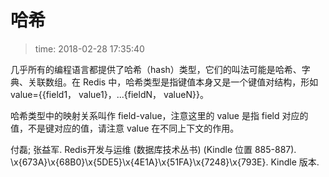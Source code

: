 # 哈希
>time: 2018-02-28 17:35:40

几乎所有的编程语言都提供了哈希（hash）类型，它们的叫法可能是哈希、字典、关联数组。在 Redis 中，哈希类型是指键值本身又是一个键值对结构，形如 value={{field1， value1}，...{fieldN， valueN}}。

哈希类型中的映射关系叫作 field-value，注意这里的 value 是指 field 对应的值，不是键对应的值，请注意 value 在不同上下文的作用。


付磊; 张益军. Redis开发与运维 (数据库技术丛书) (Kindle 位置 885-887). \x{673A}\x{68B0}\x{5DE5}\x{4E1A}\x{51FA}\x{7248}\x{793E}. Kindle 版本. 